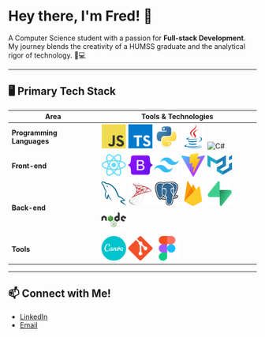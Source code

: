 # Hey there, I'm Fred! 🌟  
A Computer Science student with a passion for **Full-stack Development**. My journey blends the creativity of a HUMSS graduate and the analytical rigor of technology. 🎨💻

---

## 🖥️ **Primary Tech Stack**

| **Area**              | **Tools & Technologies**                                                                                 |
|-----------------------|---------------------------------------------------------------------------------------------------------|
| **Programming Languages** | <img src="https://raw.githubusercontent.com/devicons/devicon/master/icons/javascript/javascript-original.svg" height="50" alt="JavaScript"/> <img src="https://raw.githubusercontent.com/devicons/devicon/master/icons/typescript/typescript-original.svg" height="50" alt="TypeScript"/> <img src="https://github.com/devicons/devicon/blob/master/icons/python/python-original.svg" height="50" alt="Python"/> <img src="https://github.com/devicons/devicon/blob/master/icons/java/java-original.svg" height="50" alt="Java"/> <img src="https://gistcdn.githack.com/johndward01/95c1d09de9e3707cfb4154989962376d/raw/f74007782421219d9e9ab4b6a27de2e172a8b714/csharp-logo.svg" height="50" alt="C#"/> |
| **Front-end**          | <img src="https://raw.githubusercontent.com/devicons/devicon/master/icons/react/react-original.svg" height="50" alt="React"/> <img src="https://github.com/devicons/devicon/blob/master/icons/bootstrap/bootstrap-original.svg" height="50" alt="Bootstrap"/> <img src="https://github.com/devicons/devicon/blob/master/icons/tailwindcss/tailwindcss-original.svg" height="50" alt="TailwindCSS"/> <img src="https://github.com/devicons/devicon/blob/master/icons/vitejs/vitejs-original.svg" height="50" alt="ViteJS"/> <img src="https://github.com/devicons/devicon/blob/master/icons/materialui/materialui-original.svg" height="50" alt="MUI"/> |
| **Back-end**           | <img src="https://github.com/devicons/devicon/blob/master/icons/mysql/mysql-original.svg" height="50" alt="MySQL"/> <img src="https://github.com/devicons/devicon/blob/master/icons/microsoftsqlserver/microsoftsqlserver-original.svg" height="50" alt="Microsoft SQL Server"/> <img src="https://github.com/devicons/devicon/blob/master/icons/postgresql/postgresql-original.svg" height="50" alt="postgresql"/> <img src="https://github.com/devicons/devicon/blob/master/icons/firebase/firebase-original.svg" height="50" alt="Firebase"/> <img src="https://github.com/devicons/devicon/blob/master/icons/supabase/supabase-original.svg" height="50" alt="Supabase"/> <img src="https://github.com/devicons/devicon/blob/master/icons/nodejs/nodejs-original-wordmark.svg" height="50" alt="NodeJS"/>   |
| **Tools**              | <img src="https://github.com/devicons/devicon/blob/master/icons/canva/canva-original.svg" height="50" alt="Canva"/> <img src="https://github.com/devicons/devicon/blob/master/icons/git/git-original.svg" height="50" alt="Git"/> <img src="https://github.com/devicons/devicon/blob/master/icons/figma/figma-original.svg" height="50" alt="Figma"/> |

---

## 📫 **Connect with Me!**

- [LinkedIn](https://www.linkedin.com/in/alfred-nodado-b24647251)
- [Email](mailto:alfredndado@gmail.com)
